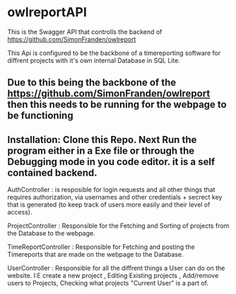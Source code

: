# owlreportAPI

This is the Swagger API that controlls the backend of https://github.com/SimonFranden/owlreport

This Api is configured to be the backbone of a timereporting software for diffrent projects with it's own internal Database in SQL Lite.

Due to this being the backbone of the https://github.com/SimonFranden/owlreport 
then this needs to be running for the webpage to be functioning
---------
Installation:
Clone this Repo.
Next Run the program either in a Exe file or through the Debugging mode in you code editor.
it is a self contained backend.
---------

AuthController : is resposible for login requests and all other things that requires authorization,
via usernames and other credentials + secrect key that is generated (to keep track of users more easily and their level of access).

ProjectController : Responsible for the Fetching and Sorting of projects from the Database to the webpage.

TimeReportController : Responsible for Fetching and posting the Timereports that are made on the webpage to the Database.

UserController : Responsible for all the diffrent things a User can do on the website.
I:E create a new project , Editing Existing projects , Add/remove users to Projects, Checking what projects "Current User" is a part of.

